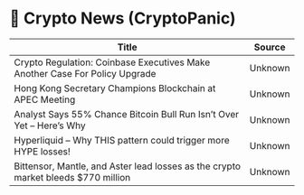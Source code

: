 # 📰 Crypto News (CryptoPanic)

| Title | Source |
|-------|--------|
| Crypto Regulation: Coinbase Executives Make Another Case For Policy Upgrade | Unknown |
| Hong Kong Secretary Champions Blockchain at APEC Meeting | Unknown |
| Analyst Says 55% Chance Bitcoin Bull Run Isn’t Over Yet – Here’s Why | Unknown |
| Hyperliquid – Why THIS pattern could trigger more HYPE losses! | Unknown |
| Bittensor, Mantle, and Aster lead losses as the crypto market bleeds $770 million | Unknown |